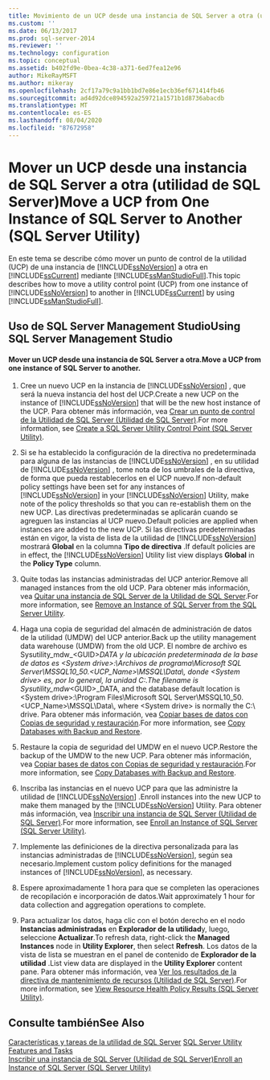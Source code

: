 ```yaml
---
title: Movimiento de un UCP desde una instancia de SQL Server a otra (utilidad de SQL Server) | Microsoft Docs
ms.custom: ''
ms.date: 06/13/2017
ms.prod: sql-server-2014
ms.reviewer: ''
ms.technology: configuration
ms.topic: conceptual
ms.assetid: b402fd9e-0bea-4c38-a371-6ed7fea12e96
author: MikeRayMSFT
ms.author: mikeray
ms.openlocfilehash: 2cf17a79c9a1bb1bd7e86e1ecb36ef671414fb46
ms.sourcegitcommit: ad4d92dce894592a259721a1571b1d8736abacdb
ms.translationtype: MT
ms.contentlocale: es-ES
ms.lasthandoff: 08/04/2020
ms.locfileid: "87672958"
---
```

# <a name="move-a-ucp-from-one-instance-of-sql-server-to-another-sql-server-utility"></a><span data-ttu-id="dc949-102">Mover un UCP desde una instancia de SQL Server a otra (utilidad de SQL Server)</span><span class="sxs-lookup"><span data-stu-id="dc949-102">Move a UCP from One Instance of SQL Server to Another (SQL Server Utility)</span></span>
  <span data-ttu-id="dc949-103">En este tema se describe cómo mover un punto de control de la utilidad (UCP) de una instancia de [!INCLUDE[ssNoVersion](../../includes/ssnoversion-md.md)] a otra en [!INCLUDE[ssCurrent](../../includes/sscurrent-md.md)] mediante [!INCLUDE[ssManStudioFull](../../includes/ssmanstudiofull-md.md)].</span><span class="sxs-lookup"><span data-stu-id="dc949-103">This topic describes how to move a utility control point (UCP) from one instance of [!INCLUDE[ssNoVersion](../../includes/ssnoversion-md.md)] to another in [!INCLUDE[ssCurrent](../../includes/sscurrent-md.md)] by using [!INCLUDE[ssManStudioFull](../../includes/ssmanstudiofull-md.md)].</span></span>  
  
##  <a name="using-sql-server-management-studio"></a><a name="SSMSProcedure"></a> <span data-ttu-id="dc949-104">Uso de SQL Server Management Studio</span><span class="sxs-lookup"><span data-stu-id="dc949-104">Using SQL Server Management Studio</span></span>  
  
#### <a name="move-a-ucp-from-one-instance-of-sql-server-to-another"></a><span data-ttu-id="dc949-105">Mover un UCP desde una instancia de SQL Server a otra.</span><span class="sxs-lookup"><span data-stu-id="dc949-105">Move a UCP from one instance of SQL Server to another.</span></span>  
  
1.  <span data-ttu-id="dc949-106">Cree un nuevo UCP en la instancia de [!INCLUDE[ssNoVersion](../../includes/ssnoversion-md.md)] , que será la nueva instancia del host del UCP.</span><span class="sxs-lookup"><span data-stu-id="dc949-106">Create a new UCP on the instance of [!INCLUDE[ssNoVersion](../../includes/ssnoversion-md.md)] that will be the new host instance of the UCP.</span></span> <span data-ttu-id="dc949-107">Para obtener más información, vea [Crear un punto de control de la Utilidad de SQL Server &#40;Utilidad de SQL Server&#41;](create-a-sql-server-utility-control-point-sql-server-utility.md).</span><span class="sxs-lookup"><span data-stu-id="dc949-107">For more information, see [Create a SQL Server Utility Control Point &#40;SQL Server Utility&#41;](create-a-sql-server-utility-control-point-sql-server-utility.md).</span></span>  
  
2.  <span data-ttu-id="dc949-108">Si se ha establecido la configuración de la directiva no predeterminada para alguna de las instancias de [!INCLUDE[ssNoVersion](../../includes/ssnoversion-md.md)] , en su utilidad de [!INCLUDE[ssNoVersion](../../includes/ssnoversion-md.md)] , tome nota de los umbrales de la directiva, de forma que pueda restablecerlos en el UCP nuevo.</span><span class="sxs-lookup"><span data-stu-id="dc949-108">If non-default policy settings have been set for any instances of [!INCLUDE[ssNoVersion](../../includes/ssnoversion-md.md)] in your [!INCLUDE[ssNoVersion](../../includes/ssnoversion-md.md)] Utility, make note of the policy thresholds so that you can re-establish them on the new UCP.</span></span> <span data-ttu-id="dc949-109">Las directivas predeterminadas se aplicarán cuando se agreguen las instancias al UCP nuevo.</span><span class="sxs-lookup"><span data-stu-id="dc949-109">Default policies are applied when instances are added to the new UCP.</span></span> <span data-ttu-id="dc949-110">Si las directivas predeterminadas están en vigor, la vista de lista de la utilidad de [!INCLUDE[ssNoVersion](../../includes/ssnoversion-md.md)] mostrará **Global** en la columna **Tipo de directiva** .</span><span class="sxs-lookup"><span data-stu-id="dc949-110">If default policies are in effect, the [!INCLUDE[ssNoVersion](../../includes/ssnoversion-md.md)] Utility list view displays **Global** in the **Policy Type** column.</span></span>  
  
3.  <span data-ttu-id="dc949-111">Quite todas las instancias administradas del UCP anterior.</span><span class="sxs-lookup"><span data-stu-id="dc949-111">Remove all managed instances from the old UCP.</span></span> <span data-ttu-id="dc949-112">Para obtener más información, vea [Quitar una instancia de SQL Server de la Utilidad de SQL Server](remove-an-instance-of-sql-server-from-the-sql-server-utility.md).</span><span class="sxs-lookup"><span data-stu-id="dc949-112">For more information, see [Remove an Instance of SQL Server from the SQL Server Utility](remove-an-instance-of-sql-server-from-the-sql-server-utility.md).</span></span>  
  
4.  <span data-ttu-id="dc949-113">Haga una copia de seguridad del almacén de administración de datos de la utilidad (UMDW) del UCP anterior.</span><span class="sxs-lookup"><span data-stu-id="dc949-113">Back up the utility management data warehouse (UMDW) from the old UCP.</span></span> <span data-ttu-id="dc949-114">El nombre de archivo es Sysutility_mdw_\<GUID>_DATA y la ubicación predeterminada de la base de datos es \<System drive>:\Archivos de programa\Microsoft SQL Server\MSSQL10_50.<UCP_Name>\MSSQL\Data\\, donde \<System drive> es, por lo general, la unidad C:\.</span><span class="sxs-lookup"><span data-stu-id="dc949-114">The filename is Sysutility_mdw_\<GUID>_DATA, and the database default location is \<System drive>:\Program Files\Microsoft SQL Server\MSSQL10_50.<UCP_Name>\MSSQL\Data\\, where \<System drive> is normally the C:\ drive.</span></span> <span data-ttu-id="dc949-115">Para obtener más información, vea [Copiar bases de datos con Copias de seguridad y restauración](../databases/copy-databases-with-backup-and-restore.md).</span><span class="sxs-lookup"><span data-stu-id="dc949-115">For more information, see [Copy Databases with Backup and Restore](../databases/copy-databases-with-backup-and-restore.md).</span></span>  
  
5.  <span data-ttu-id="dc949-116">Restaure la copia de seguridad del UMDW en el nuevo UCP.</span><span class="sxs-lookup"><span data-stu-id="dc949-116">Restore the backup of the UMDW to the new UCP.</span></span> <span data-ttu-id="dc949-117">Para obtener más información, vea [Copiar bases de datos con Copias de seguridad y restauración](../databases/copy-databases-with-backup-and-restore.md).</span><span class="sxs-lookup"><span data-stu-id="dc949-117">For more information, see [Copy Databases with Backup and Restore](../databases/copy-databases-with-backup-and-restore.md).</span></span>  
  
6.  <span data-ttu-id="dc949-118">Inscriba las instancias en el nuevo UCP para que las administre la utilidad de [!INCLUDE[ssNoVersion](../../includes/ssnoversion-md.md)] .</span><span class="sxs-lookup"><span data-stu-id="dc949-118">Enroll instances into the new UCP to make them managed by the [!INCLUDE[ssNoVersion](../../includes/ssnoversion-md.md)] Utility.</span></span> <span data-ttu-id="dc949-119">Para obtener más información, vea [Inscribir una instancia de SQL Server &#40;Utilidad de SQL Server&#41;](enroll-an-instance-of-sql-server-sql-server-utility.md).</span><span class="sxs-lookup"><span data-stu-id="dc949-119">For more information, see [Enroll an Instance of SQL Server &#40;SQL Server Utility&#41;](enroll-an-instance-of-sql-server-sql-server-utility.md).</span></span>  
  
7.  <span data-ttu-id="dc949-120">Implemente las definiciones de la directiva personalizada para las instancias administradas de [!INCLUDE[ssNoVersion](../../includes/ssnoversion-md.md)], según sea necesario.</span><span class="sxs-lookup"><span data-stu-id="dc949-120">Implement custom policy definitions for the managed instances of [!INCLUDE[ssNoVersion](../../includes/ssnoversion-md.md)], as necessary.</span></span>  
  
8.  <span data-ttu-id="dc949-121">Espere aproximadamente 1 hora para que se completen las operaciones de recopilación e incorporación de datos.</span><span class="sxs-lookup"><span data-stu-id="dc949-121">Wait approximately 1 hour for data collection and aggregation operations to complete.</span></span>  
  
9. <span data-ttu-id="dc949-122">Para actualizar los datos, haga clic con el botón derecho en el nodo **Instancias administradas** en **Explorador de la utilidad**y, luego, seleccione **Actualizar**.</span><span class="sxs-lookup"><span data-stu-id="dc949-122">To refresh data, right-click the **Managed Instances** node in **Utility Explorer**, then select **Refresh**.</span></span> <span data-ttu-id="dc949-123">Los datos de la vista de lista se muestran en el panel de contenido de **Explorador de la utilidad** .</span><span class="sxs-lookup"><span data-stu-id="dc949-123">List view data are displayed in the **Utility Explorer** content pane.</span></span> <span data-ttu-id="dc949-124">Para obtener más información, vea [Ver los resultados de la directiva de mantenimiento de recursos &#40;Utilidad de SQL Server&#41;](view-resource-health-policy-results-sql-server-utility.md).</span><span class="sxs-lookup"><span data-stu-id="dc949-124">For more information, see [View Resource Health Policy Results &#40;SQL Server Utility&#41;](view-resource-health-policy-results-sql-server-utility.md).</span></span>  
  
## <a name="see-also"></a><span data-ttu-id="dc949-125">Consulte también</span><span class="sxs-lookup"><span data-stu-id="dc949-125">See Also</span></span>  
 <span data-ttu-id="dc949-126">[Características y tareas de la utilidad de SQL Server](sql-server-utility-features-and-tasks.md) </span><span class="sxs-lookup"><span data-stu-id="dc949-126">[SQL Server Utility Features and Tasks](sql-server-utility-features-and-tasks.md) </span></span>  
 [<span data-ttu-id="dc949-127">Inscribir una instancia de SQL Server &#40;Utilidad de SQL Server&#41;</span><span class="sxs-lookup"><span data-stu-id="dc949-127">Enroll an Instance of SQL Server &#40;SQL Server Utility&#41;</span></span>](enroll-an-instance-of-sql-server-sql-server-utility.md)  
  
  
